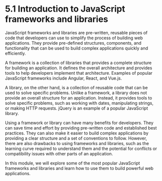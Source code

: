 # 5.1 Introduction to JavaScript frameworks and libraries

JavaScript frameworks and libraries are pre-written, reusable pieces of code that developers can use to simplify the process of building web applications. They provide pre-defined structures, components, and functionality that can be used to build complex applications quickly and efficiently.

A framework is a collection of libraries that provides a complete structure for building an application. It defines the overall architecture and provides tools to help developers implement that architecture. Examples of popular JavaScript frameworks include Angular, React, and Vue.js.

A library, on the other hand, is a collection of reusable code that can be used to solve specific problems. Unlike a framework, a library does not provide an overall structure for an application. Instead, it provides tools to solve specific problems, such as working with dates, manipulating strings, or making HTTP requests. jQuery is an example of a popular JavaScript library.

Using a framework or library can have many benefits for developers. They can save time and effort by providing pre-written code and established best practices. They can also make it easier to build complex applications by providing a clear structure and a set of conventions to follow. However, there are also drawbacks to using frameworks and libraries, such as the learning curve required to understand them and the potential for conflicts or compatibility issues with other parts of an application.

In this module, we will explore some of the most popular JavaScript frameworks and libraries and learn how to use them to build powerful web applications.